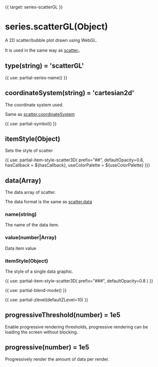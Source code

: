 {{ target: series-scatterGL }}

# series.scatterGL(Object)

A 2D scatter/bubble plot drawn using WebGL.

It is used in the same way as [scatter](http://echarts.baidu.com/option.html#series-scatter)。

## type(string) = 'scatterGL'

{{ use: partial-series-name() }}

## coordinateSystem(string) = 'cartesian2d'

The coordinate system used.

Same as [scatter.coordinateSystem](http://echarts.baidu.com/option.html#series-scatter.coordinateSystem)

{{ use: partial-symbol() }}

## itemStyle(Object)

Sets the style of scatter

{{ use: partial-item-style-scatter3D(
    prefix="##",
    defaultOpacity=0.8,
    hasCallback = ${hasCallback},
    useColorPalette = ${useColorPalette}
)}}

## data(Array)

The data array of scatter.

The data format is the same as [scatter.data](http://echarts.baidu.com/option.html#series-scatter.data)

### name(string)

The name of the data item.

### value(number|Array)

Data item value

### itemStyle(Object)

The style of a single data graphic.

{{ use: partial-item-style-scatter3D(
    prefix="###",
    defaultOpacity=0.8
) }}

{{ use: partial-blend-mode() }}

{{ use: partial-zlevel(defaultZLevel=10) }}


## progressiveThreshold(number) = 1e5

Enable progressive rendering thresholds, progressive rendering can be loading the screen without blocking.

## progressive(number) = 1e5

Progressively render the amount of data per render.